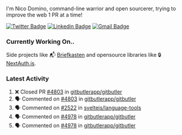 
I'm Nico Domino, command-line warrior and open sourcerer, trying to improve the web 1 PR at a time!

[![Twitter Badge](https://img.shields.io/badge/-@ndom91-1ca0f1?style=flat-square&labelColor=1ca0f1&logo=twitter&logoColor=white&link=https://twitter.com/ndom91)](https://twitter.com/ndom91) [![Linkedin Badge](https://img.shields.io/badge/-ndom91-blue?style=flat-square&logo=Linkedin&logoColor=white&link=https://www.linkedin.com/in/ndom91/)](https://www.linkedin.com/in/ndom91/) [![Gmail Badge](https://img.shields.io/badge/-yo@ndo.dev-c14438?style=flat-square&logo=mail.ru&logoColor=white&link=mailto:yo@ndo.dev)](mailto:yo@ndo.dev)

### Currently Working On..

Side projects like 📬 [Briefkasten](https://briefkastenhq.com) and opensource libraries like 🔒 [NextAuth.js](https://github.com/nextauthjs/next-auth).

<!--START_SECTION_PROFILE_VIEWS:readme-info-->
<!--END_SECTION_PROFILE_VIEWS:readme-info-->

<!--START_SECTION_DAILY_COMMIT:readme-info-->
<!--END_SECTION_DAILY_COMMIT:readme-info-->

<!--START_SECTION_WEEKLY_COMMIT:readme-info-->
<!--END_SECTION_WEEKLY_COMMIT:readme-info-->

### Latest Activity

<!--START_SECTION:activity-->
1. ❌ Closed PR [#4803](https://github.com/gitbutlerapp/gitbutler/pull/4803) in [gitbutlerapp/gitbutler](https://github.com/gitbutlerapp/gitbutler)
2. 🗣 Commented on [#4803](https://github.com/gitbutlerapp/gitbutler/pull/4803#issuecomment-2388072608) in [gitbutlerapp/gitbutler](https://github.com/gitbutlerapp/gitbutler)
3. 🗣 Commented on [#2522](https://github.com/sveltejs/language-tools/issues/2522#issuecomment-2387931900) in [sveltejs/language-tools](https://github.com/sveltejs/language-tools)
4. 🗣 Commented on [#4978](https://github.com/gitbutlerapp/gitbutler/pull/4978#issuecomment-2386289534) in [gitbutlerapp/gitbutler](https://github.com/gitbutlerapp/gitbutler)
5. 🗣 Commented on [#4978](https://github.com/gitbutlerapp/gitbutler/pull/4978#issuecomment-2383553183) in [gitbutlerapp/gitbutler](https://github.com/gitbutlerapp/gitbutler)
<!--END_SECTION:activity-->
